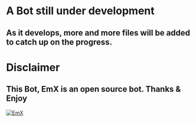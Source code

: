 # A Bot still under development
## As it develops, more and more files will be added to catch up on the progress. 
# Disclaimer
## This Bot, EmX is an open source bot. Thanks & Enjoy
<a href="https://discordbots.org/bot/612536352751353886" >
  <img src="https://discordbots.org/api/widget/612536352751353886.svg" alt="EmX" />
</a>
